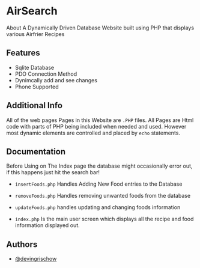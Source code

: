 
# AirSearch

About A Dynamically Driven Database Website built using PHP that displays various Airfrier Recipes

## Features

- Sqlite Database 
- PDO Connection Method
- Dynimcally add and see changes
- Phone Supported


## Additional Info

All of the web pages Pages in this Website are `.PHP` files. All Pages are Html code with parts of PHP being included when needed and used. However most dynamic elements are controlled and placed by `echo` statements.


## Documentation

Before Using on The Index page the database might occasionally error out, if this happens just hit the search bar!


- `insertFoods.php` Handles Adding New Food entries to the Database 

- `removeFoods.php` Handles removing unwanted foods from the database 

- `updateFoods.php` handles updating and changing foods information 

- `index.php` Is the main user screen which displays all the recipe and food information displayed out. 
## Authors

- [@devingrischow](https://github.com/devingrischow)


